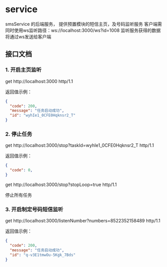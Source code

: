 # service

smsService 的后端服务， 提供预置模块的短信主页，及号码监听服务
客户端需同时使用ws监听路径：ws://localhost:3000/ws?id=1008
监听服务获得的数据将通过ws发送给客户端

## 接口文档

### 1. 开启主页监听

get http://localhost:3000 http/1.1

返回值示例：

```json
{
  "code": 200,
  "message": "任务启动成功",
  "id": "wyhIe1_0CFE0Hqknsr2_T"
}
```

### 2. 停止任务

get http://localhost:3000/stop?taskId=wyhIe1_0CFE0Hqknsr2_T http/1.1

返回值示例：

```json
{
  "code": 0,
}
```

get http://localhost:3000/stop?stopLoop=true http/1.1

停止所有任务

### 3. 开启制定号码短信监听

get http://localhost:3000/listenNumber?numbers=8522352158489 http/1.1

返回值示例：

```json
{
  "code": 200,
  "message": "任务启动成功",
  "id": "q-v3E1tmwOu-5Kgk_7Bds"
}
```
